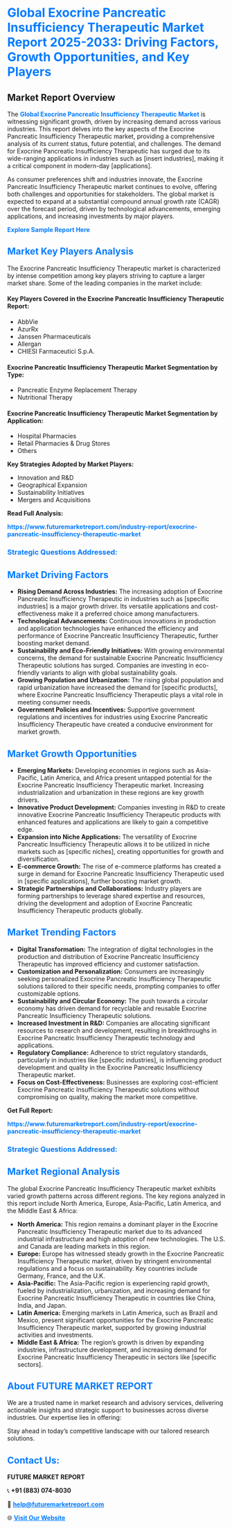 <h1 style="color: #007BFF;">Global Exocrine Pancreatic Insufficiency Therapeutic Market Report 2025-2033: Driving Factors, Growth Opportunities, and Key Players</h1>

<section id="overview">
<h2>Market Report Overview</h2>
<p>The <a href="https://www.futuremarketreport.com/industry-report/exocrine-pancreatic-insufficiency-therapeutic-market" style="color: #007BFF; text-decoration: none;"><strong>Global Exocrine Pancreatic Insufficiency Therapeutic Market</strong></a> is witnessing significant growth, driven by increasing demand across various industries. This report delves into the key aspects of the Exocrine Pancreatic Insufficiency Therapeutic market, providing a comprehensive analysis of its current status, future potential, and challenges. The demand for Exocrine Pancreatic Insufficiency Therapeutic has surged due to its wide-ranging applications in industries such as [insert industries], making it a critical component in modern-day [applications].</p>
<p>As consumer preferences shift and industries innovate, the Exocrine Pancreatic Insufficiency Therapeutic market continues to evolve, offering both challenges and opportunities for stakeholders. The global market is expected to expand at a substantial compound annual growth rate (CAGR) over the forecast period, driven by technological advancements, emerging applications, and increasing investments by major players.</p>
</section>

<section id="overview">
<p><a href="https://www.futuremarketreport.com/request-sample/reportId=78175" style="color: #007BFF; text-decoration: none;"><strong>Explore Sample Report Here</strong></a></p>
</section>

<section id="key-players">
<h2 style="color: #007BFF;">Market Key Players Analysis</h2>
<p>The Exocrine Pancreatic Insufficiency Therapeutic market is characterized by intense competition among key players striving to capture a larger market share. Some of the leading companies in the market include:</p>
<h4>Key Players Covered in the Exocrine Pancreatic Insufficiency Therapeutic Report:</h4>
<ul><li>AbbVie</li><li>AzurRx</li><li>Janssen Pharmaceuticals</li><li>Allergan</li><li>CHIESI Farmaceutici S.p.A.</li></ul>
<h4>Exocrine Pancreatic Insufficiency Therapeutic Market Segmentation by Type:</h4>
<ul><li>Pancreatic Enzyme Replacement Therapy</li><li>Nutritional Therapy</li></ul>

<h4>Exocrine Pancreatic Insufficiency Therapeutic Market Segmentation by Application:</h4>
<ul><li>Hospital Pharmacies</li><li>Retail Pharmacies &amp; Drug Stores</li><li>Others</li></ul>
<p><strong>Key Strategies Adopted by Market Players:</strong></p>
<ul>
<li>Innovation and R&D</li>
<li>Geographical Expansion</li>
<li>Sustainability Initiatives</li>
<li>Mergers and Acquisitions</li>
</ul>
</section>

<section>
<p><strong>Read Full Analysis: </strong></p><a href="https://www.futuremarketreport.com/industry-report/exocrine-pancreatic-insufficiency-therapeutic-market" style="color: #007BFF; text-decoration: none;"><strong>https://www.futuremarketreport.com/industry-report/exocrine-pancreatic-insufficiency-therapeutic-market</strong></a>
<h3 style="color: #007BFF;">Strategic Questions Addressed:</h3>
</section>

<section id="driving-factors">
<h2 style="color: #007BFF;">Market Driving Factors</h2>
<ul>
<li><strong>Rising Demand Across Industries:</strong> The increasing adoption of Exocrine Pancreatic Insufficiency Therapeutic in industries such as [specific industries] is a major growth driver. Its versatile applications and cost-effectiveness make it a preferred choice among manufacturers.</li>
<li><strong>Technological Advancements:</strong> Continuous innovations in production and application technologies have enhanced the efficiency and performance of Exocrine Pancreatic Insufficiency Therapeutic, further boosting market demand.</li>
<li><strong>Sustainability and Eco-Friendly Initiatives:</strong> With growing environmental concerns, the demand for sustainable Exocrine Pancreatic Insufficiency Therapeutic solutions has surged. Companies are investing in eco-friendly variants to align with global sustainability goals.</li>
<li><strong>Growing Population and Urbanization:</strong> The rising global population and rapid urbanization have increased the demand for [specific products], where Exocrine Pancreatic Insufficiency Therapeutic plays a vital role in meeting consumer needs.</li>
<li><strong>Government Policies and Incentives:</strong> Supportive government regulations and incentives for industries using Exocrine Pancreatic Insufficiency Therapeutic have created a conducive environment for market growth.</li>
</ul>
</section>

<section id="growth-opportunities">
<h2 style="color: #007BFF;">Market Growth Opportunities</h2>
<ul>
<li><strong>Emerging Markets:</strong> Developing economies in regions such as Asia-Pacific, Latin America, and Africa present untapped potential for the Exocrine Pancreatic Insufficiency Therapeutic market. Increasing industrialization and urbanization in these regions are key growth drivers.</li>
<li><strong>Innovative Product Development:</strong> Companies investing in R&D to create innovative Exocrine Pancreatic Insufficiency Therapeutic products with enhanced features and applications are likely to gain a competitive edge.</li>
<li><strong>Expansion into Niche Applications:</strong> The versatility of Exocrine Pancreatic Insufficiency Therapeutic allows it to be utilized in niche markets such as [specific niches], creating opportunities for growth and diversification.</li>
<li><strong>E-commerce Growth:</strong> The rise of e-commerce platforms has created a surge in demand for Exocrine Pancreatic Insufficiency Therapeutic used in [specific applications], further boosting market growth.</li>
<li><strong>Strategic Partnerships and Collaborations:</strong> Industry players are forming partnerships to leverage shared expertise and resources, driving the development and adoption of Exocrine Pancreatic Insufficiency Therapeutic products globally.</li>
</ul>
</section>

<section id="trending-factors">
<h2 style="color: #007BFF;">Market Trending Factors</h2>
<ul>
<li><strong>Digital Transformation:</strong> The integration of digital technologies in the production and distribution of Exocrine Pancreatic Insufficiency Therapeutic has improved efficiency and customer satisfaction.</li>
<li><strong>Customization and Personalization:</strong> Consumers are increasingly seeking personalized Exocrine Pancreatic Insufficiency Therapeutic solutions tailored to their specific needs, prompting companies to offer customizable options.</li>
<li><strong>Sustainability and Circular Economy:</strong> The push towards a circular economy has driven demand for recyclable and reusable Exocrine Pancreatic Insufficiency Therapeutic solutions.</li>
<li><strong>Increased Investment in R&D:</strong> Companies are allocating significant resources to research and development, resulting in breakthroughs in Exocrine Pancreatic Insufficiency Therapeutic technology and applications.</li>
<li><strong>Regulatory Compliance:</strong> Adherence to strict regulatory standards, particularly in industries like [specific industries], is influencing product development and quality in the Exocrine Pancreatic Insufficiency Therapeutic market.</li>
<li><strong>Focus on Cost-Effectiveness:</strong> Businesses are exploring cost-efficient Exocrine Pancreatic Insufficiency Therapeutic solutions without compromising on quality, making the market more competitive.</li>
</ul>
</section>

<section>
<p><strong>Get Full Report: </strong></p><a href="https://www.futuremarketreport.com/industry-report/exocrine-pancreatic-insufficiency-therapeutic-market" style="color: #007BFF; text-decoration: none;"><strong>https://www.futuremarketreport.com/industry-report/exocrine-pancreatic-insufficiency-therapeutic-market</strong></a>
<h3 style="color: #007BFF;">Strategic Questions Addressed:</h3>
</section>


<section id="regional-analysis">
<h2 style="color: #007BFF;">Market Regional Analysis</h2>
<p>The global Exocrine Pancreatic Insufficiency Therapeutic market exhibits varied growth patterns across different regions. The key regions analyzed in this report include North America, Europe, Asia-Pacific, Latin America, and the Middle East & Africa:</p>
<ul>
<li><strong>North America:</strong> This region remains a dominant player in the Exocrine Pancreatic Insufficiency Therapeutic market due to its advanced industrial infrastructure and high adoption of new technologies. The U.S. and Canada are leading markets in this region.</li>
<li><strong>Europe:</strong> Europe has witnessed steady growth in the Exocrine Pancreatic Insufficiency Therapeutic market, driven by stringent environmental regulations and a focus on sustainability. Key countries include Germany, France, and the U.K.</li>
<li><strong>Asia-Pacific:</strong> The Asia-Pacific region is experiencing rapid growth, fueled by industrialization, urbanization, and increasing demand for Exocrine Pancreatic Insufficiency Therapeutic in countries like China, India, and Japan.</li>
<li><strong>Latin America:</strong> Emerging markets in Latin America, such as Brazil and Mexico, present significant opportunities for the Exocrine Pancreatic Insufficiency Therapeutic market, supported by growing industrial activities and investments.</li>
<li><strong>Middle East & Africa:</strong> The region’s growth is driven by expanding industries, infrastructure development, and increasing demand for Exocrine Pancreatic Insufficiency Therapeutic in sectors like [specific sectors].</li>
</ul>
</section>

<footer>
<h2 style="color: #007BFF;">About FUTURE MARKET REPORT</h2>
<p>We are a trusted name in market research and advisory services, delivering actionable insights and strategic support to businesses across diverse industries. Our expertise lies in offering:</p>

<p>Stay ahead in today’s competitive landscape with our tailored research solutions.</p>

<h2 style="color: #007BFF;">Contact Us:</h2>
<p><strong>FUTURE MARKET REPORT</strong></p>
<p>📞 <strong>+91 (883) 074-8030</strong></p>
<p>📧 <strong><a href="mailto:help@futuremarketreport.com" style="color: #007BFF;">help@futuremarketreport.com</a></strong></p>
<p>🌐 <strong><a href="https://www.futuremarketreport.com/" style="color: #007BFF;">Visit Our Website</a></strong></p>
</footer>